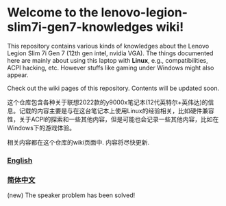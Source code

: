 # Welcome to the lenovo-legion-slim7i-gen7-knowledges wiki!



This repository contains various kinds of knowledges about the Lenovo Legion Slim 7i Gen 7 (12th gen intel, nvidia VGA). 
The things documented here are mainly about using this laptop with **Linux**, e.g., compatibilities, ACPI hacking, etc. 
However stuffs like gaming under Windows might also appear.

Check out the wiki pages of this repository. Contents will be updated soon.


这个仓库包含各种关于联想2022款的y9000x笔记本(12代英特尔+英伟达)的信息。记载的内容主要是与在这台笔记本上使用Linux的经验相关，比如硬件兼容性，关于ACPI的探索和一些其他内容，但是可能也会记录一些其他内容，比如在Windows下的游戏体验。

相关内容都在这个仓库的wiki页面中. 内容将尽快更新. 

### [English](https://github.com/xuwd1/lenovo-legion-slim7i-gen7-knowledges/wiki/Home-English)
### [简体中文](https://github.com/xuwd1/lenovo-legion-slim7i-gen7-knowledges/wiki/%E4%B8%BB%E9%A1%B5-%E7%AE%80%E4%BD%93%E4%B8%AD%E6%96%87)

(new) The speaker problem has been solved!
